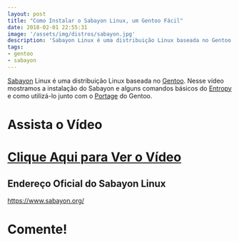 ```yaml
---
layout: post
title: "Como Instalar o Sabayon Linux, um Gentoo Fácil"
date: 2018-02-01 22:55:31
image: '/assets/img/distros/sabayon.jpg'
description: 'Sabayon Linux é uma distribuição Linux baseada no Gentoo.'
tags:
- gentoo
- sabayon
---
```


[Sabayon](https://www.sabayon.org/) Linux é uma distribuição Linux baseada no [Gentoo](http://terminalroot.com.br/tags#gentoo). Nesse vídeo mostramos a instalação do Sabayon e alguns comandos básicos do [Entropy](https://wiki.sabayon.org/index.php?title=En:Entropy) e como utilizá-lo junto com o [Portage](https://wiki.gentoo.org/wiki/Portage) do Gentoo.

# Assista o Vídeo

# [Clique Aqui para Ver o Vídeo](https://www.youtube.com/watch?v=mkAa6lH0vHY)


## Endereço Oficial do Sabayon Linux
<https://www.sabayon.org/>

# Comente!

<script async src="https://pagead2.googlesyndication.com/pagead/js/adsbygoogle.js"></script>

<!-- Informat -->
<ins class="adsbygoogle"
 style="display:block"
 data-ad-client="ca-pub-2838251107855362"
 data-ad-slot="2327980059"
 data-ad-format="auto"
 data-full-width-responsive="true"></ins>

<script>
(adsbygoogle = window.adsbygoogle || []).push({});
</script>

